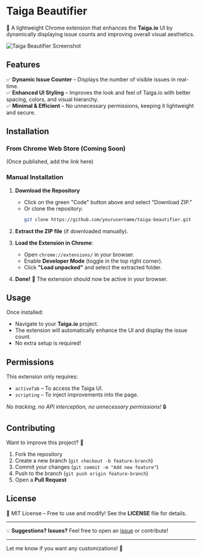 # **Taiga Beautifier**  

🚀 A lightweight Chrome extension that enhances the **Taiga.io** UI by dynamically displaying issue counts and improving overall visual aesthetics.

![Taiga Beautifier Screenshot](https://github.com/user-attachments/assets/e4b1c5bb-c24b-4375-b820-e92f40866b1b)


## **Features**  

✅ **Dynamic Issue Counter** – Displays the number of visible issues in real-time.  
✅ **Enhanced UI Styling** – Improves the look and feel of Taiga.io with better spacing, colors, and visual hierarchy.  
✅ **Minimal & Efficient** – No unnecessary permissions, keeping it lightweight and secure.  

## **Installation**  

### **From Chrome Web Store (Coming Soon)**  
(Once published, add the link here)

### **Manual Installation**  

1. **Download the Repository**  
   - Click on the green "Code" button above and select "Download ZIP."  
   - Or clone the repository:  
     ```sh
     git clone https://github.com/yourusername/taiga-beautifier.git
     ```

2. **Extract the ZIP file** (if downloaded manually).  

3. **Load the Extension in Chrome**:  
   - Open `chrome://extensions/` in your browser.  
   - Enable **Developer Mode** (toggle in the top right corner).  
   - Click **"Load unpacked"** and select the extracted folder.  

4. **Done!** 🎉 The extension should now be active in your browser.

## **Usage**  

Once installed:  
- Navigate to your **Taiga.io** project.  
- The extension will automatically enhance the UI and display the issue count.  
- No extra setup is required!

## **Permissions**  

This extension only requires:  
- `activeTab` – To access the Taiga UI.  
- `scripting` – To inject improvements into the page.  

_No tracking, no API interception, no unnecessary permissions!_ 🔒  

## **Contributing**  

Want to improve this project? 🚀  
1. Fork the repository  
2. Create a new branch (`git checkout -b feature-branch`)  
3. Commit your changes (`git commit -m "Add new feature"`)  
4. Push to the branch (`git push origin feature-branch`)  
5. Open a **Pull Request**  

## **License**  

📜 MIT License – Free to use and modify! See the **LICENSE** file for details.  

---

💡 **Suggestions? Issues?** Feel free to open an [issue](https://github.com/heymehedi/taiga-beautifier/issues) or contribute!  

---

Let me know if you want any customizations! 🚀
